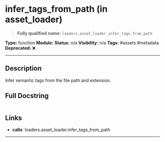 # infer_tags_from_path (in asset_loader)
> **Fully qualified name:** `loaders.asset_loader.infer_tags_from_path`

**Type:** function
**Module:** 
**Status:** n/a
**Visibility:** n/a
**Tags:** #assets #metadata
**Deprecated:** ❌

---

## Description
Infer semantic tags from the file path and extension.

## Full Docstring
```

```

## Links
- **calls**: loaders.asset_loader.infer_tags_from_path


---
